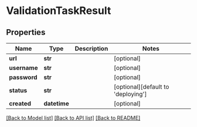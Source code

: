 # ValidationTaskResult

## Properties

| Name         | Type         | Description | Notes                              |
| ------------ | ------------ | ----------- | ---------------------------------- |
| **url**      | **str**      |             | [optional]                         |
| **username** | **str**      |             | [optional]                         |
| **password** | **str**      |             | [optional]                         |
| **status**   | **str**      |             | [optional][default to 'deploying'] |
| **created**  | **datetime** |             | [optional]                         |

[[Back to Model list]](../README.md#documentation-for-models) [[Back to API list]](../README.md#documentation-for-api-endpoints) [[Back to README]](../README.md)
